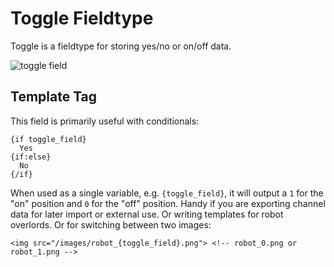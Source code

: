 <!--
    This source file is part of the open source project
    ExpressionEngine User Guide (https://github.com/ExpressionEngine/ExpressionEngine-User-Guide)

    @link      https://expressionengine.com/
    @copyright Copyright (c) 2003-2020, Packet Tide, LLC (https://packettide.com)
    @license   https://expressionengine.com/license Licensed under Apache License, Version 2.0
-->

# Toggle Fieldtype

Toggle is a fieldtype for storing yes/no or on/off data.

![toggle field](_images/field_toggle.png)

## Template Tag

This field is primarily useful with conditionals:

    {if toggle_field}
      Yes
    {if:else}
      No
    {/if}

When used as a single variable, e.g. `{toggle_field}`, it will output a `1` for the "on" position and `0` for the "off" position. Handy if you are exporting channel data for later import or external use. Or writing templates for robot overlords. Or for switching between two images:

    <img src="/images/robot_{toggle_field}.png"> <!-- robot_0.png or robot_1.png -->
